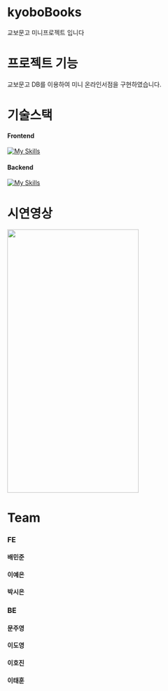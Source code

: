 # kyoboBooks
교보문고 미니프로젝트 입니다

# 프로젝트 기능
교보문고 DB를 이용하여 미니 온라인서점을 구현하였습니다.

# 기술스택

#### Frontend
[![My Skills](https://skillicons.dev/icons?i=html,css,js,react,ts,redux,styledcomponents,vite,git,vscode)](https://skillicons.dev)

#### Backend
[![My Skills](https://skillicons.dev/icons?i=java,mysql)](https://skillicons.dev)

# 시연영상
<img src="https://user-images.githubusercontent.com/103413040/222675624-1f5126bf-04ed-423b-944d-294327ffab73.gif" width="300" height="600"/>


# Team
### FE
#### 배민준
#### 이예은
#### 박시은

### BE
#### 문주영
#### 이도영
#### 이호진
#### 이태훈

